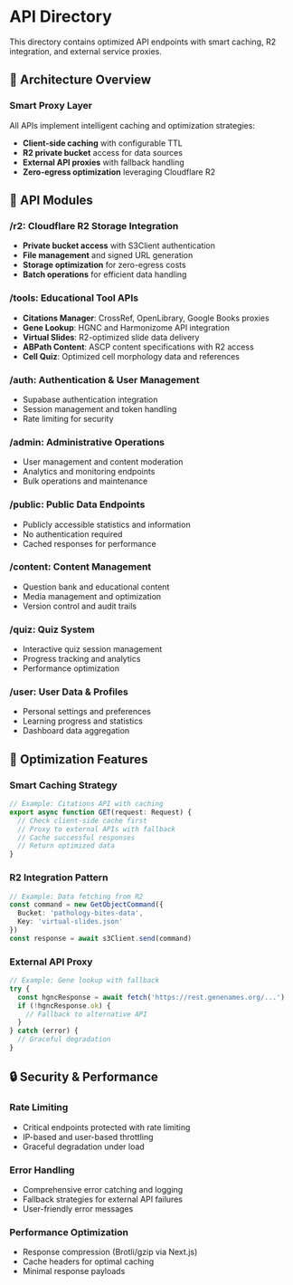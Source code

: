 # API Directory

This directory contains optimized API endpoints with smart caching, R2 integration, and external service proxies.

## 🚀 Architecture Overview

### Smart Proxy Layer
All APIs implement intelligent caching and optimization strategies:
- **Client-side caching** with configurable TTL
- **R2 private bucket** access for data sources
- **External API proxies** with fallback handling
- **Zero-egress optimization** leveraging Cloudflare R2

## 📁 API Modules

### **/r2**: Cloudflare R2 Storage Integration
- **Private bucket access** with S3Client authentication
- **File management** and signed URL generation
- **Storage optimization** for zero-egress costs
- **Batch operations** for efficient data handling

### **/tools**: Educational Tool APIs
- **Citations Manager**: CrossRef, OpenLibrary, Google Books proxies
- **Gene Lookup**: HGNC and Harmonizome API integration
- **Virtual Slides**: R2-optimized slide data delivery
- **ABPath Content**: ASCP content specifications with R2 access
- **Cell Quiz**: Optimized cell morphology data and references

### **/auth**: Authentication & User Management
- Supabase authentication integration
- Session management and token handling
- Rate limiting for security

### **/admin**: Administrative Operations
- User management and content moderation
- Analytics and monitoring endpoints
- Bulk operations and maintenance



### **/public**: Public Data Endpoints
- Publicly accessible statistics and information
- No authentication required
- Cached responses for performance

### **/content**: Content Management
- Question bank and educational content
- Media management and optimization
- Version control and audit trails

### **/quiz**: Quiz System
- Interactive quiz session management
- Progress tracking and analytics
- Performance optimization

### **/user**: User Data & Profiles
- Personal settings and preferences
- Learning progress and statistics
- Dashboard data aggregation

## 🔧 Optimization Features

### Smart Caching Strategy
```typescript
// Example: Citations API with caching
export async function GET(request: Request) {
  // Check client-side cache first
  // Proxy to external APIs with fallback
  // Cache successful responses
  // Return optimized data
}
```

### R2 Integration Pattern
```typescript
// Example: Data fetching from R2
const command = new GetObjectCommand({
  Bucket: 'pathology-bites-data',
  Key: 'virtual-slides.json'
})
const response = await s3Client.send(command)
```

### External API Proxy
```typescript
// Example: Gene lookup with fallback
try {
  const hgncResponse = await fetch('https://rest.genenames.org/...')
  if (!hgncResponse.ok) {
    // Fallback to alternative API
  }
} catch (error) {
  // Graceful degradation
}
```

## 🔒 Security & Performance

### Rate Limiting
- Critical endpoints protected with rate limiting
- IP-based and user-based throttling
- Graceful degradation under load

### Error Handling
- Comprehensive error catching and logging
- Fallback strategies for external API failures
- User-friendly error messages

### Performance Optimization
- Response compression (Brotli/gzip via Next.js)
- Cache headers for optimal caching
- Minimal response payloads